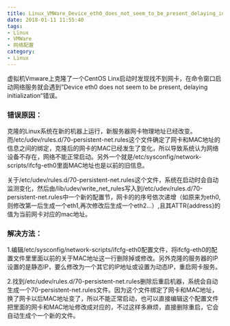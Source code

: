 ```yaml
---
title: Linux_VMWare_Device_eth0_does_not_seem_to_be_present_delaying_initialization
date: 2018-01-11 11:55:40
tags:
- Linux
- VMWare
- 网络配置
category:
- Linux
---
```

虚拟机Vmware上克隆了一个CentOS Linx启动时发现找不到网卡，在命令窗口启动网络服务就会遇到”Device eth0 does not seem to be present, delaying initialization“错误。

### 错误原因：

克隆的Linux系统在新的机器上运行，新服务器网卡物理地址已经改变。而/etc/udev/rules.d/70-persistent-net.rules这个文件确定了网卡和MAC地址的信息之间的绑定，克隆后的网卡的MAC已经发生了变化，所以导致系统认为网络设备不存在，网络不能正常启动。另外一个就是/etc/sysconfig/network-scripts/ifcfg-eth0里面MAC地址也是以前的旧信息。

关于/etc/udev/rules.d/70-persistent-net.rules这个文件，系统在启动时会自动监测变化，然后由/lib/udev/write_net_rules写入到/etc/udev/rules.d/70-persistent-net.rules中一个新的配置节，网卡的的序号依次递增（如原来为eth0,则修改第一后生成一个eth1,再次修改后生成一个eth2...）,且其ATTR{address}的值为当前网卡对应的mac地址。 

### 解决方法：

1.编辑/etc/sysconfig/network-scripts/ifcfg-eth0配置文件，将ifcfg-eth0的配置文件里里面以前的关于MAC地址这一行删除掉或修改。另外克隆的服务器的IP设置的是静态IP，要么修改为一个其它的IP地址或设置为动态IP，重启网卡服务。

2.找到/etc/udev/rules.d/70-persistent-net.rules删除后重启机器，系统会自动生成一个70-persistent-net.rules文件。因为这个文件绑定了网卡和MAC地址，换了网卡以后MAC地址变了，所以不能正常启动，也可以直接编辑这个配置文件把里面的网卡和MAC地址修改成对应的，不过这样多麻烦，直接删除重启，它会自动生成个一个新的文件。 
